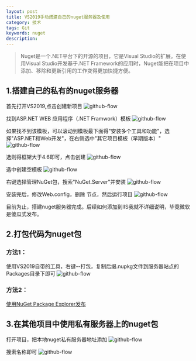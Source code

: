 ```yaml
---
layout: post
title: VS2019手动搭建自己的nuget服务器及使用
category: 技术
tags: Git
keywords: nuget
description:
---
```


> Nuget是一个.NET平台下的开源的项目，它是Visual Studio的扩展。在使用Visual Studio开发基于.NET Framework的应用时，Nuget能把在项目中添加、移除和更新引用的工作变得更加快捷方便。

## 1.搭建自己的私有的nuget服务器

首先打开VS2019,点击创建新项目
![github-flow](https://raw.githubusercontent.com/NeroLiang19/NeroLiang19.github.io/master/_src/Tech/Manually-build-your-own-nuget-server/1.png)

找到ASP.NET WEB 应用程序（.NET Framwork）模板
![github-flow](https://raw.githubusercontent.com/NeroLiang19/NeroLiang19.github.io/master/_src/Tech/Manually-build-your-own-nuget-server/2.png)

如果找不到该模板，可以滚动到模板最下面得"安装多个工具和功能"，选择"ASP.NET和Web开发"，在右侧选中"其它项目模板（早期版本）"
![github-flow](https://raw.githubusercontent.com/NeroLiang19/NeroLiang19.github.io/master/_src/Tech/Manually-build-your-own-nuget-server/3.png)

选则得框架大于4.6即可，点击创建
![github-flow](https://raw.githubusercontent.com/NeroLiang19/NeroLiang19.github.io/master/_src/Tech/Manually-build-your-own-nuget-server/4.png)

选中创建空模板
![github-flow](https://raw.githubusercontent.com/NeroLiang19/NeroLiang19.github.io/master/_src/Tech/Manually-build-your-own-nuget-server/5.png)

右键选择管理NuGet包，搜索"NuGet.Server"并安装
![github-flow](https://raw.githubusercontent.com/NeroLiang19/NeroLiang19.github.io/master/_src/Tech/Manually-build-your-own-nuget-server/6.png)

安装完后，修改Web.config，删除  <compilation debug="true" targetFramework="4.6" />节点，然后运行项目
![github-flow](https://raw.githubusercontent.com/NeroLiang19/NeroLiang19.github.io/master/_src/Tech/Manually-build-your-own-nuget-server/7.png)

目前为止，搭建nuget服务器完成。后续如何添加到IIS我就不详细说明，毕竟微软是傻瓜式发布。

## 2.打包代码为nuget包
### 方法1：
使用VS2019自带的工具，右键--打包，复制后缀.nupkg文件到服务器站点的Packages目录下即可
![github-flow](https://raw.githubusercontent.com/NeroLiang19/NeroLiang19.github.io/master/_src/Tech/Manually-build-your-own-nuget-server/8.png)

### 方法2：
[使用NuGet Package Explorer发布](https://www.cnblogs.com/xieyang07/p/10193283.html)

## 3.在其他项目中使用私有服务器上的nuget包
打开项目，把本地nuget私有服务器地址添加
![github-flow](https://raw.githubusercontent.com/NeroLiang19/NeroLiang19.github.io/master/_src/Tech/Manually-build-your-own-nuget-server/9.png)

搜索名称即可
![github-flow](https://raw.githubusercontent.com/NeroLiang19/NeroLiang19.github.io/master/_src/Tech/Manually-build-your-own-nuget-server/10.png)